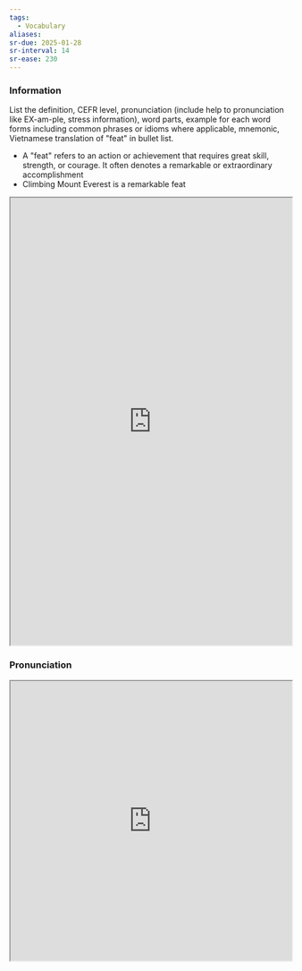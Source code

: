 ```yaml
---
tags:
  - Vocabulary
aliases:
sr-due: 2025-01-28
sr-interval: 14
sr-ease: 230
---
```

### Information

List the definition, CEFR level, pronunciation (include help to pronunciation like EX-am-ple, stress information), word parts, example for each word forms including common phrases or idioms where applicable, mnemonic, Vietnamese translation of "feat" in bullet list.

- A "feat" refers to an action or achievement that requires great skill, strength, or courage. It often denotes a remarkable or extraordinary accomplishment
- Climbing Mount Everest is a remarkable feat

<iframe
    height="800"
    width="100%"
    style="padding: 0; margin: 0;"
    src="https://www.perplexity.ai">
</iframe>



### Pronunciation

<iframe
    height="500"
    width="100%"
    style="padding: 0; margin: 0;"
    src="https://www.google.com/search?q=how+to+pronounce+feat&hl=en">
</iframe>